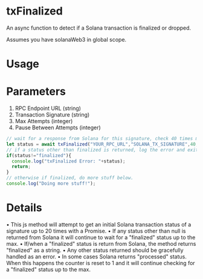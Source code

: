 # txFinalized
An async function to detect if a Solana transaction is finalized or dropped.

Assumes you have solanaWeb3 in global scope.

# Usage
# Parameters
1. RPC Endpoint URL (string)
2. Transaction Signature (string)
3. Max Attempts (integer)
4. Pause Between Attempts (integer)
```javascript
// wait for a response from Solana for this signature, check 40 times max, and pause 4 seconds between checks.
let status = await txFinalized("YOUR_RPC_URL","SOLANA_TX_SIGNATURE",40,4000);
// if a status other than finalized is returned, log the error and exit.
if(status!="finalized"){
  console.log("txFinalized Error: "+status);
  return;
}
// otherwise if finalized, do more stuff below.
console.log("Doing more stuff!");
```

# Details
• This js method will attempt to get an initial Solana transaction status of a signature up to 20 times with a Promise.
• If any status other than null is returned from Solana it will continue to wait for a "finalized" status up to the max.
• If/when a "finalized" status is return from Solana, the method returns "finalized" as a string.
• Any other status returned should be gracefully handled as an error.
• In some cases Solana returns "processed" status. When this happens the counter is reset to 1 and it will continue checking for a "finalized" status up to the max.
